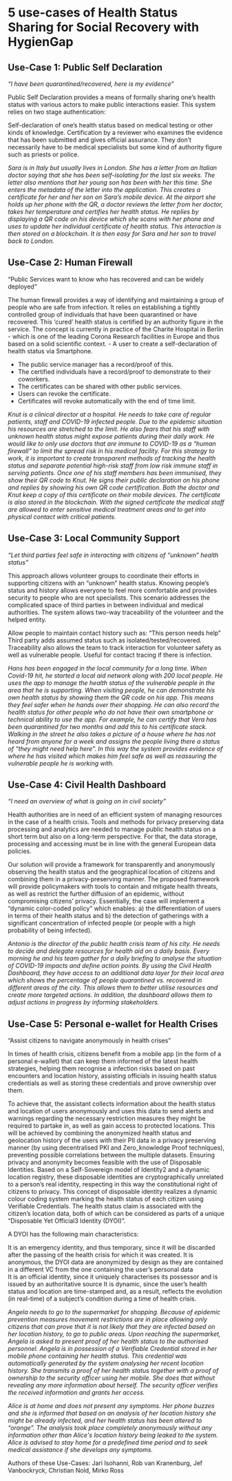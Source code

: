 # 5 use-cases of Health Status Sharing for Social Recovery with HygienGap

## Use-Case 1: Public Self Declaration

*“I have been quarantined/recovered, here is my evidence”* 

Public Self Declaration provides a means of formally sharing one’s health status with various actors to make public interactions easier. This system relies on two stage authentication:  

Self-declaration of one’s health status based on medical testing or other kinds of knowledge.
Certification by a reviewer who examines the evidence that has been submitted and gives official assurance. They don’t necessarily have to be medical specialists but some kind of authority figure such as priests or police.
  
*Sara is in Italy but usually lives in London. She has a letter from an Italian doctor saying that she has been self-isolating for the last six weeks. The letter also mentions that her young son has been with her this time. She enters the metadata of the letter into the application. This creates a certificate for her and her son on Sara’s mobile device. At the airport she holds up her phone with the QR, a doctor reviews the letter from her doctor, takes her temperature and certifies her health status. He replies by displaying a QR code on his device which she scans with her phone and uses to update her individual certificate of health status. This interaction is then stored on a blockchain. It is then easy for Sara and her son to travel back to London.* 

## Use-Case 2: Human Firewall

“Public Services want to know who has recovered and can be widely deployed” 

The human firewall provides a way of identifying and maintaining a group of people who are safe from infection. It relies on establishing a tightly controlled group of individuals that have been quarantined or have recovered. This ‘cured’ health status is certified by an authority figure in the service. The concept is currently in practice of the Charite Hospital in Berlin - which is one of the leading Corona Research facilities in Europe and thus based on a solid scientific context. - A user to create a self-declaration of health status via Smartphone. 
- The public service manager has a record/proof of this. 
- The certified individuals have a record/proof to demonstrate to their coworkers.
- The certificates can be shared with other public services.
- Users can revoke the certificate.
- Certificates will revoke automatically with the end of time limit.  

*Knut is a clinical director at a hospital. He needs to take care of regular patients, staff and COVID-19 infected people. Due to the epidemic situation his resources are stretched to the limit. He also fears that his staff with unknown health status might expose patients during their daily work. He would like to only use doctors that are immune to COVID-19 as a “human firewall” to limit the spread risk in his medical facility. For this strategy to work, it is important to create transparent methods of tracking the health status and separate potential high-risk staff from low risk immune staff in serving patients. Once one of his staff members has been immunised, they show their QR code to Knut. He signs their public declaration on his phone and replies by showing his own QR code certification. Both the doctor and Knut keep a copy of this certificate on their mobile devices. The certificate is also stored in the blockchain. With the signed certificate the medical staff are allowed to enter sensitive medical treatment areas and to get into physical contact with critical patients.* 

## Use-Case 3: Local Community Support

*“Let third parties feel safe in interacting with citizens of “unknown” health status”* 

This approach allows volunteer groups to coordinate their efforts in supporting citizens with an “unknown” health status. Knowing people’s status and history allows everyone to feel more comfortable and provides security to people who are not specialists. This scenario addresses the complicated space of third parties in between individual and medical authorities. The system allows two-way traceability of the volunteer and the helped entity.  

Allow people to maintain contact history such as: “This person needs help” 
Third party adds assumed status such as isolated/tested/recovered. 
Traceability also allows the team to track interaction for volunteer safety as well as vulnerable people. Useful for contact tracing if there is infection. 

*Hans has been engaged in the local community for a long time. When Covid-19 hit, he started a local aid network along with 200 local people. He uses the app to manage the health status of the vulnerable people in the area that he is supporting. When visiting people, he can demonstrate his own health status by showing them the QR code on his app. This means they feel safer when he hands over their shopping. He can also record the health status for other people who do not have their own smartphone or technical ability to use the app. For example, he can certify that Vera has been quarantined for two months and add this to his certificate stack. Walking in the street he also takes a picture of a house where he has not heard from anyone for a week and assigns the people living there a status of “they might need help here”. In this way the system provides evidence of where he has visited which makes him feel safe as well as reassuring the vulnerable people he is working with.* 

## Use-Case 4: Civil Health Dashboard

*“I need an overview of what is going on in civil society”* 

Health authorities are in need of an efficient system of managing resources in the case of a health crisis. Tools and methods for privacy preserving data processing and analytics are needed to manage public health status on a short term but also on a long-term perspective. For that, the data storage, processing and accessing must be in line with the general European data policies.  

Our solution will provide a framework for transparently and anonymously observing the health status and the geographical location of citizens and combining them in a privacy-preserving manner. The proposed framework will provide policymakers with tools to contain and mitigate health threats, as well as restrict the further diffusion of an epidemic, without compromising citizens’ privacy. Essentially, the case will implement a “dynamic color-coded policy” which enables: a) the differentiation of users in terms of their health status and b) the detection of gatherings with a significant concentration of infected people (or people with a high probability of being infected). 

*Antonio is the director of the public health crisis team of his city. He needs to decide and delegate resources for health aid on a daily basis. Every morning he and his team gather for a daily briefing to analyse the situation of COVID-19 impacts and define action points. By using the Civil Health Dashboard, they have access to an additional data layer for their local area which shows the percentage of people quarantined vs. recovered in different areas of the city. This allows them to better utilise resources and create more targeted actions. In addition, the dashboard allows them to adjust actions in progress by informing stakeholders.*

## Use-Case 5: Personal e-wallet for Health Crises

“Assist citizens to navigate anonymously in health crises” 

In times of health crisis, citizens benefit from a mobile app (in the form of a personal e-wallet) that can keep them informed of the latest health strategies, helping them recognise a infection risks based on past encounters and location history, assisting officials in issuing health status credentials as well as storing these credentials and prove ownership over them. 

To achieve that, the assistant collects information about the health status and location of users anonymously and uses this data to send alerts and warnings regarding the necessary restriction measures they might be required to partake in, as well as gain access to protected locations. This will be achieved by combining the anonymized health status and geolocation history of the users with their PII data in a privacy preserving manner (by using decentralised PKI and Zero_knowledge Proof techniques), preventing possible correlations between the multiple datasets. Ensuring privacy and anonymity becomes feasible with the use of Disposable Identities. Based on a Self-Sovereign model of Identity2 and a dynamic location registry, these disposable identities are cryptographically unrelated to a person’s real identity, respecting in this way the constitutional right of citizens to privacy. This concept of disposable identity realizes a dynamic colour coding system marking the health status of each citizen using Verifiable Credentials. The health status claim is associated with the citizen’s location data, both of which can be considered as parts of a unique “Disposable Yet Official3 Identity (DYOI)”. 

A DYOI has the following main characteristics: 

It is an emergency identity, and thus temporary, since it will be discarded after the passing of the health crisis for which it was created. 
It is anonymous, the DYOI data are anonymized by design as they are contained in a different VC from the one containing the user’s personal data  
It is an official identity, since it uniquely characterises its possessor and is issued by an authoritative source 
It is dynamic, since the user’s health status and location are time-stamped and, as a result, reflects the evolution (in real-time) of a subject’s condition during a time of health crisis.

*Angela needs to go to the supermarket for shopping. Because of epidemic prevention measures movement restrictions are in place allowing only citizens that can prove that it is not likely that they are infected based on her location history, to go to public areas. Upon reaching the supermarket, Angela is asked to present proof of her health status to the authorised personnel. Angela is in possession of a Verifiable Credential stored in her mobile phone containing her health status. This credential was automatically generated by the system analysing her recent location history. She transmits a proof of her health status together with a proof of ownership to the security officer using her mobile. She does that without revealing any more information about herself. The security officer verifies the received information and grants her access.* 

*Alice is at home and does not present any symptoms. Her phone buzzes and she is informed that based on an analysis of her location history she might be already infected, and her health status has been altered to “orange”. The analysis took place completely anonymously without any information other than Alice's location history being leaked to the system. Alice is advised to stay home for a predefined time period and to seek medical assistance if she develops any symptoms.* 

Authors of these Use-Cases:
Jari Isohanni, Rob van Kranenburg, Jef Vanbockryck, Christian Nold, Mirko Ross
